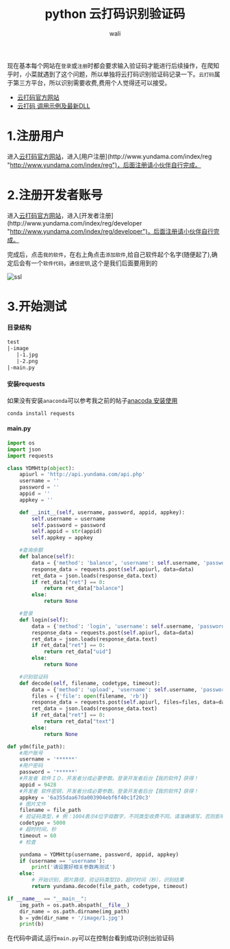 ﻿---
layout: post
title: python 云打码识别验证码 #标题
tagline: python 调用云打码平台识别验证码
category: python      #分类
author: wali    #作者
tag: python     #标签
ghurl:        #github url
ghurl_zip:   #github zip下载
comments: true

post_nav: ["1.注册用户","2.注册开发者账号","3.开始测试"] 
group_tag: python 杂记 
---

现在基本每个网站在`登录`或`注册`时都会要求输入验证码才能进行后续操作，在爬知乎时，小菜就遇到了这个问题，所以单独将云打码识别验证码记录一下。`云打码`属于第三方平台，所以识别需要收费,费用个人觉得还可以接受。

- [云打码官方网站](http://www.yundama.com/ "http://www.yundama.com/")
- [云打码 调用示例及最新DLL](http://www.yundama.com/apidoc/YDM_SDK.html#DEMO "http://www.yundama.com/apidoc/YDM_SDK.html#DEMO")

# 1.注册用户

进入[云打码官方网站](http://www.yundama.com/ "http://www.yundama.com/")，进入[用户注册](http://www.yundama.com/index/reg "http://www.yundama.com/index/reg")，后面注册请小伙伴自行完成。

# 2.注册开发者账号

进入[云打码官方网站](http://www.yundama.com/ "http://www.yundama.com/")，进入[开发者注册](http://www.yundama.com/index/reg/developer "http://www.yundama.com/index/reg/developer")，后面注册请小伙伴自行完成。

完成后，点击`我的软件`，在右上角点击`添加软件`,给自己软件起个名字(随便起了),确定后会有一个`软件代码`，`通信密钥`,这个是我们后面要用到的

![ssl](https://raw.githubusercontent.com/walidream/blogimage/master/waliblogImage/python/python_59.png)

# 3.开始测试

#### 目录结构

```txt
test
|-image
   |-1.jpg
   |-2.png
|-main.py
```

#### 安装requests

如果没有安装`anaconda`可以参考我之前的帖子[anacoda 安装使用](/python/2019/05/13/anaconda.html "/python/2019/05/13/anaconda.html")

```
conda install requests
```

#### main.py

```python
import os
import json
import requests

class YDMHttp(object):
    apiurl = 'http://api.yundama.com/api.php'
    username = ''
    password = ''
    appid = ''
    appkey = ''

    def __init__(self, username, password, appid, appkey):
        self.username = username
        self.password = password
        self.appid = str(appid)
        self.appkey = appkey

    #查询余额
    def balance(self):
        data = {'method': 'balance', 'username': self.username, 'password': self.password, 'appid': self.appid, 'appkey': self.appkey}
        response_data = requests.post(self.apiurl, data=data)
        ret_data = json.loads(response_data.text)
        if ret_data["ret"] == 0:
            return ret_data["balance"]
        else:
            return None

    #登录
    def login(self):
        data = {'method': 'login', 'username': self.username, 'password': self.password, 'appid': self.appid, 'appkey': self.appkey}
        response_data = requests.post(self.apiurl, data=data)
        ret_data = json.loads(response_data.text)
        if ret_data["ret"] == 0:
            return ret_data["uid"]
        else:
            return None

    #识别验证码
    def decode(self, filename, codetype, timeout):
        data = {'method': 'upload', 'username': self.username, 'password': self.password, 'appid': self.appid, 'appkey': self.appkey, 'codetype': str(codetype), 'timeout': str(timeout)}
        files = {'file': open(filename, 'rb')}
        response_data = requests.post(self.apiurl, files=files, data=data)
        ret_data = json.loads(response_data.text)
        if ret_data["ret"] == 0:
            return ret_data["text"]
        else:
            return None

def ydm(file_path):
    #用户账号
    username = '******'
    #用户密码
    password = '******'
    #开发者 软件ＩＤ，开发者分成必要参数。登录开发者后台【我的软件】获得！
    appid = 9428
    #开发者 软件密钥，开发者分成必要参数。登录开发者后台【我的软件】获得！
    appkey = '6a355daa67da003904ebf6f40c1f20c3'
    # 图片文件
    filename = file_path
    # 验证码类型，# 例：1004表示4位字母数字，不同类型收费不同。请准确填写，否则影响识别率。在此查询所有类型 http://www.yundama.com/price.html
    codetype = 5000
    # 超时时间，秒
    timeout = 60
    # 检查

    yundama = YDMHttp(username, password, appid, appkey)
    if (username == 'username'):
        print('请设置好相关参数再测试')
    else:
        # 开始识别，图片路径，验证码类型ID，超时时间（秒），识别结果
        return yundama.decode(file_path, codetype, timeout)

if __name__ == "__main__":
    img_path = os.path.abspath(__file__)
    dir_name = os.path.dirname(img_path)
    b = ydm(dir_name + '/image/1.jpg')
    print(b)

```

在代码中调试,运行`main.py`可以在控制台看到成功识别出验证码









































